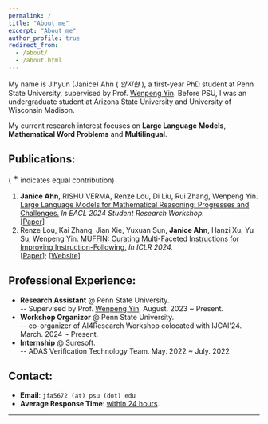 ```yaml
---
permalink: /
title: "About me"
excerpt: "About me"
author_profile: true
redirect_from: 
  - /about/
  - /about.html
---
```


My name is Jihyun (Janice) Ahn ( *안지현* ), a first-year PhD student at Penn State University, supervised by Prof. [Wenpeng Yin](https://sites.google.com/site/yinwenpeng1987/). Before PSU, I was an undergraduate student at Arizona State University and University of Wisconsin Madison.

My current research interest focuses on **Large Language Models**, **Mathematical Word Problems** and **Multilingual**. 


## Publications:

(<font size=4> * </font> indicates equal contribution)
1. **Janice Ahn**, RISHU VERMA, Renze Lou, Di Liu, Rui Zhang, Wenpeng Yin. <u>Large Language Models for Mathematical Reasoning: Progresses and Challenges.</u> *In EACL 2024 Student Research Workshop.* <br> [[Paper](https://arxiv.org/abs/2402.00157)]
2. Renze Lou, Kai Zhang, Jian Xie, Yuxuan Sun, **Janice Ahn**, Hanzi Xu, Yu Su, Wenpeng Yin. <u>MUFFIN: Curating Multi-Faceted Instructions for Improving Instruction-Following.</u> *In ICLR 2024.* <br> [[Paper](https://arxiv.org/abs/2312.02436)]; [[Website](https://renzelou.github.io/Muffin/)]


## Professional Experience:
- **Research Assistant** @ Penn State University. <br> \-- Supervised by Prof. [Wenpeng Yin](https://scholar.google.com/citations?user=mRg16LkAAAAJ&hl=en). August. 2023 ~ Present.
- **Workshop Organizor** @ Penn State University. <br> \-- co-organizer of AI4Research Workshop colocated with IJCAI'24. March. 2024 ~ Present.
- **Internship** @ Suresoft. <br> \-- ADAS Verification Technology Team. May. 2022 ~ July. 2022

<!-- ## Selected Awards:
- Outstanding Technical Contribution Grant for OpenVINO. <br> \-- Awarded by Intel, 2022.
- Outstanding Graduates of Zhejiang Province. <br> \-- Awarded by Zhejiang Provincial Government, 2022.
- Zhejiang Provincial Government Scholarship. <br> \-- Awarded by Zhejiang Provincial Government, 2021. -->
  


## Contact:
- **Email**: `jfa5672 (at) psu (dot) edu`
- **Average Response Time**: <u>within 24 hours</u>.

------

<script type="text/javascript" id="clstr_globe" src="//clustrmaps.com/globe.js?d=VqRtlmyqQ7JVjbTaRwhqkMDwwSIAkJPz6pWZHuPAVMQ"></script>